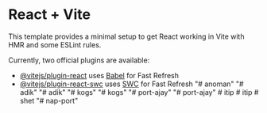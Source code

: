 # React + Vite

This template provides a minimal setup to get React working in Vite with HMR and some ESLint rules.

Currently, two official plugins are available:

- [@vitejs/plugin-react](https://github.com/vitejs/vite-plugin-react/blob/main/packages/plugin-react/README.md) uses [Babel](https://babeljs.io/) for Fast Refresh
- [@vitejs/plugin-react-swc](https://github.com/vitejs/vite-plugin-react-swc) uses [SWC](https://swc.rs/) for Fast Refresh
"# anoman" 
"# adik" 
"# adik" 
"# kogs" 
"# kogs" 
"# port-ajay" 
"# port-ajay" 
#   i t i p  
 #   i t i p  
 #   s h e t  
 "# nap-port" 
